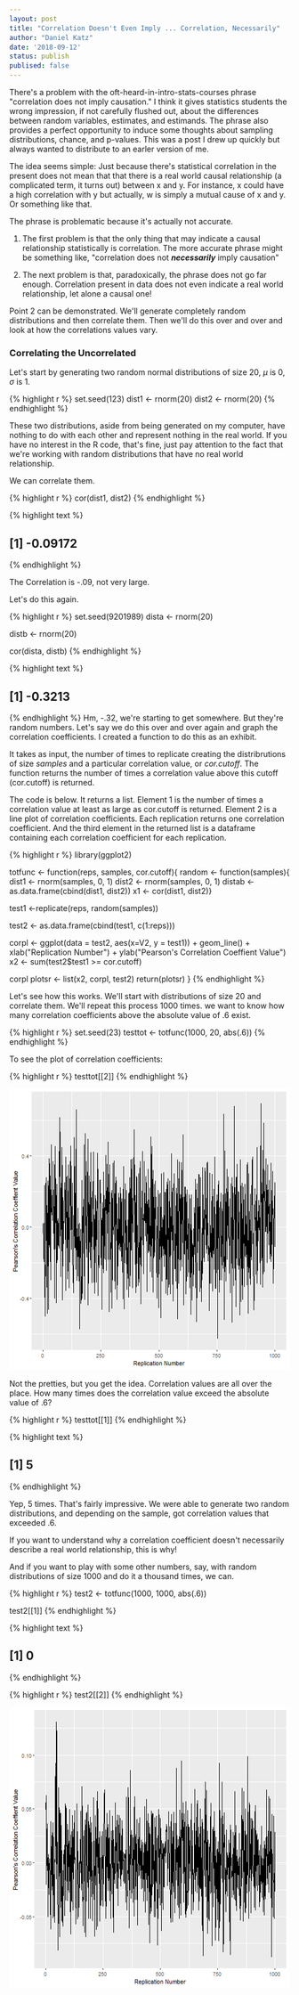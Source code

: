 ```yaml
---
layout: post
title: "Correlation Doesn't Even Imply ... Correlation, Necessarily"
author: "Daniel Katz"
date: '2018-09-12'
status: publish
publised: false
---
```

 
There's a problem with the oft-heard-in-intro-stats-courses phrase "correlation does not imply causation." I think it gives statistics students the wrong impression, if not carefully flushed out, about the differences between random variables, estimates, and estimands. The phrase also provides a perfect opportunity to induce some thoughts about sampling distributions, chance, and p-values. This was a post I drew up quickly but always wanted to distribute to an earler version of me.
 
The idea seems simple: Just because there's statistical correlation in the present does not mean that that there is a real world causal relationship (a complicated term, it turns out) between x and y. For instance, x could have a high correlation with y but actually, w is simply a mutual cause of x and y. Or something like that.
 
The phrase is problematic because it's actually not accurate.
 
1. The first problem is that the only thing that may indicate a causal relationship statistically is correlation. The more accurate phrase might be something like, "correlation does not ***necessarily*** imply causation"
 
2. The next problem is that, paradoxically, the phrase does not go far enough. Correlation present in data does not even indicate a real world relationship, let alone a causal one!
 
Point 2 can be demonstrated. We'll generate completely random distributions and then correlate them. Then we'll do this over and over and look at how the correlations values vary. 
 
 
### Correlating the Uncorrelated
Let's start by generating two random normal distributions of size 20, $\mu$ is 0, $\sigma$ is 1.
 
 

{% highlight r %}
set.seed(123)
dist1 <- rnorm(20)
dist2 <- rnorm(20)
{% endhighlight %}
 
These two distributions, aside from being generated on my computer, have nothing to do with each other and represent nothing in the real world. If you have no interest in the R code, that's fine, just pay attention to the fact that we're working with random distributions that have no real world relationship. 
 
We can correlate them. 
 

{% highlight r %}
cor(dist1, dist2)
{% endhighlight %}



{% highlight text %}
## [1] -0.09172
{% endhighlight %}
 
The Correlation is -.09, not very large. 
 
Let's do this again. 
 

{% highlight r %}
set.seed(9201989)
dista <- rnorm(20)
 
distb <- rnorm(20)
 
cor(dista, distb)
{% endhighlight %}



{% highlight text %}
## [1] -0.3213
{% endhighlight %}
Hm, -.32, we're starting to get somewhere. But they're random numbers. Let's say we do this over and over again and graph the correlation coefficients. I created a function to do this as an exhibit. 
 
It takes as input, the number of times to replicate creating the distribrutions of size _samples_ and a particular correlation value, or _cor.cutoff_. The function returns the number of times a correlation value above this cutoff (cor.cutoff) is returned.   
  
The code is below. It returns a list. Element 1 is the number of times a correlation value at least as large as cor.cutoff is returned. Element 2 is a line plot of correlation coefficients. Each replication returns one correlation coefficient. And the third element in the returned list is a dataframe containing each correlation coefficient for each replication.
 

{% highlight r %}
library(ggplot2)
 
totfunc <- function(reps, samples, cor.cutoff){
random <- function(samples){
  dist1 <- rnorm(samples, 0, 1)
  dist2 <- rnorm(samples, 0, 1)
distab <- as.data.frame(cbind(dist1, dist2))
x1 <- cor(dist1, dist2)}
 
 
test1 <-replicate(reps, random(samples))
 
test2 <- as.data.frame(cbind(test1, c(1:reps)))
 
corpl <- ggplot(data = test2, aes(x=V2, y = test1)) + geom_line() + xlab("Replication Number") + ylab("Pearson's Correlation Coeffient Value")
x2 <- sum(test2$test1 >= cor.cutoff)
 
corpl
plotsr <- list(x2, corpl, test2)
return(plotsr)
} 
{% endhighlight %}
 
Let's see how this works. We'll start with distributions of size 20 and correlate them. We'll repeat this process 1000 times. we want to know how many correlation coefficients above the absolute value of .6 exist. 
 

{% highlight r %}
set.seed(23)
testtot <- totfunc(1000, 20, abs(.6))
{% endhighlight %}
 
To see the plot of correlation coefficients:

{% highlight r %}
testtot[[2]]
{% endhighlight %}

![plot of chunk unnamed-chunk-6](/assets/img/2018-09-12-correlation-doesn-t-even-imply-correlation-necessarily.Rmd/unnamed-chunk-6-1.png)
 
Not the pretties, but you get the idea. Correlation values are all over the place. How many times does the correlation value exceed the absolute value of .6?
 

{% highlight r %}
testtot[[1]]
{% endhighlight %}



{% highlight text %}
## [1] 5
{% endhighlight %}
 
Yep, 5 times. That's fairly impressive. We were able to generate two random distributions, and depending on the sample, got correlation values that exceeded .6. 
 
If you want to understand why a correlation coefficient doesn't necessarily describe a real world relationship, this is why!
 
And if you want to play with some other numbers, say, with random distributions of size 1000 and do it a thousand times, we can. 
 

{% highlight r %}
test2 <- totfunc(1000, 1000, abs(.6))
 
test2[[1]]
{% endhighlight %}



{% highlight text %}
## [1] 0
{% endhighlight %}



{% highlight r %}
test2[[2]]
{% endhighlight %}

![plot of chunk unnamed-chunk-8](/assets/img/2018-09-12-correlation-doesn-t-even-imply-correlation-necessarily.Rmd/unnamed-chunk-8-1.png)
 
